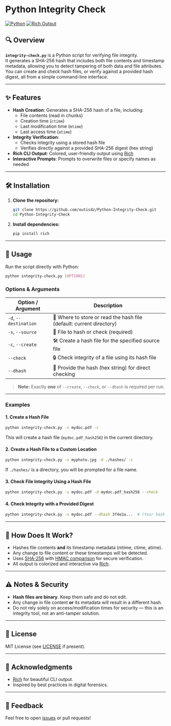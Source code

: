 # Python Integrity Check

[![Python](https://img.shields.io/badge/Python-3.7%2B-blue.svg)](https://www.python.org/)
[![Rich Output](https://img.shields.io/badge/Output-Rich-6e4aff)](https://github.com/Textualize/rich)

## 🔍 Overview

**`integrity-check.py`** is a Python script for verifying file integrity.  
It generates a SHA-256 hash that includes both file contents and timestamp metadata, allowing you to detect tampering of both data and file attributes.  
You can create and check hash files, or verify against a provided hash digest, all from a simple command-line interface.

---

## ✨ Features

- **Hash Creation**: Generates a SHA-256 hash of a file, including:
  - File contents (read in chunks)
  - Creation time (`ctime`)
  - Last modification time (`mtime`)
  - Last access time (`atime`)
- **Integrity Verification**: 
  - Checks integrity using a stored hash file
  - Verifies directly against a provided SHA-256 digest (hex string)
- **Rich CLI Output**: Colored, user-friendly output using [Rich](https://github.com/Textualize/rich)
- **Interactive Prompts**: Prompts to overwrite files or specify names as needed

---

## 🛠️ Installation

1. **Clone the repository:**
   ```bash
   git clone https://github.com/outisdz/Python-Integrity-Check.git
   cd Python-Integrity-Check
   ```

2. **Install dependencies:**
   ```bash
   pip install rich
   ```

---

## 🚀 Usage

Run the script directly with Python:

```bash
python integrity-check.py [OPTIONS]
```

### **Options & Arguments**

| Option / Argument         | Description                                                                |
|--------------------------|----------------------------------------------------------------------------|
| `-d`, `--destination`    | 📁 Where to store or read the hash file (default: current directory)        |
| `-s`, `--source`         | 📄 File to hash or check (required)                                        |
| `-c`, `--create`         | 🛠️  Create a hash file for the specified source file                       |
| `--check`                | 🔒 Check integrity of a file using its hash file                            |
| `--dhash`                | 🔑 Provide the hash (hex string) for direct checking                       |

> **Note:** Exactly **one** of `--create`, `--check`, or `--dhash` is required per run.

---

### **Examples**

#### 1. **Create a Hash File**
```bash
python integrity-check.py -s mydoc.pdf -c
```
This will create a hash file (`mydoc.pdf_hash256`) in the current directory.

#### 2. **Create a Hash File to a Custom Location**
```bash
python integrity-check.py -s myphoto.jpg -d ./hashes/ -c
```
If `./hashes/` is a directory, you will be prompted for a file name.

#### 3. **Check File Integrity Using a Hash File**
```bash
python integrity-check.py -s mydoc.pdf -d mydoc.pdf_hash256 --check
```

#### 4. **Check Integrity with a Provided Digest**
```bash
python integrity-check.py -s mydoc.pdf --dhash 3f4e2a...  # (Your hash here)
```

---

## 🧩 How Does It Work?

- Hashes file contents **and** its timestamp metadata (mtime, ctime, atime).
- Any change to file content or these timestamps will be detected.
- Uses [SHA-256](https://en.wikipedia.org/wiki/SHA-2) with [HMAC comparison](https://docs.python.org/3/library/hmac.html#hmac.compare_digest) for secure verification.
- All output is colorized and interactive via [Rich](https://github.com/Textualize/rich).

---

## ⚠️ Notes & Security

- **Hash files are binary**. Keep them safe and do not edit.
- Any change in file content **or** its metadata will result in a different hash.
- Do not rely solely on access/modification times for security — this is an integrity tool, not an anti-tamper solution.

---

## 📑 License

MIT License (see [LICENSE](LICENSE) if present).

---

## 🙏 Acknowledgments

- [Rich](https://github.com/Textualize/rich) for beautiful CLI output.
- Inspired by best practices in digital forensics.

---

## 💬 Feedback

Feel free to open [issues](https://github.com/outisdz/Python-Integrity-Check/issues) or pull requests!
